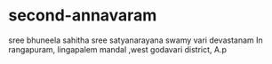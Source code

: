 # second-annavaram
sree bhuneela sahitha sree satyanarayana swamy  vari devastanam
In rangapuram, lingapalem mandal ,west godavari district,
A.p

